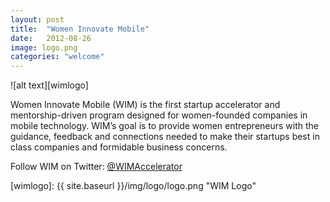 ```yaml
---
layout: post
title:  "Women Innovate Mobile"
date:   2012-08-26
image: logo.png
categories: "welcome"
---
```


![alt text][wimlogo]

Women Innovate Mobile (WIM) is the first startup accelerator and mentorship-driven program designed for women-founded companies in mobile technology. WIM’s goal is to provide women entrepreneurs with the guidance, feedback and connections needed to make their startups best in class companies and formidable business concerns.

Follow WIM on Twitter: [@WIMAccelerator][twitter]


[twitter]: https://twitter.com/WIMAccelerator
[wimlogo]: {{ site.baseurl }}/img/logo/logo.png "WIM Logo"